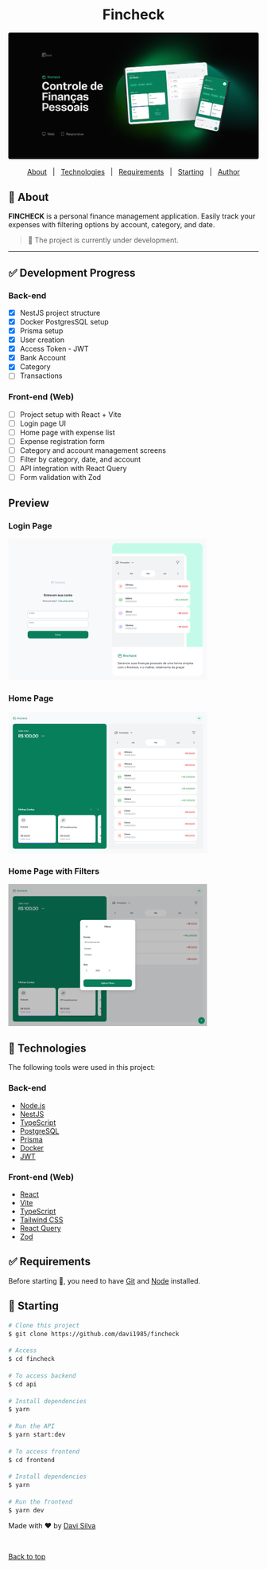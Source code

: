 <h1 align="center">Fincheck</h1>
<img src="./screenshots/preview.png" alt="preview">

<p align="center">
  <a href="#dart-about">About</a> &#xa0; | &#xa0; 
  <a href="#rocket-technologies">Technologies</a> &#xa0; | &#xa0;
  <a href="#white_check_mark-requirements">Requirements</a> &#xa0; | &#xa0;
  <a href="#checkered_flag-starting">Starting</a> &#xa0; | &#xa0;
  <a href="https://github.com/davi1985" target="_blank">Author</a>
</p>

## :dart: About

**FINCHECK** is a personal finance management application. Easily track your expenses with filtering options by account, category, and date.

> 🚧 The project is currently under development.

---

## ✅ Development Progress

### Back-end

- [x] NestJS project structure
- [x] Docker PostgresSQL setup
- [x] Prisma setup
- [x] User creation
- [x] Access Token - JWT
- [x] Bank Account
- [x] Category
- [ ] Transactions

### Front-end (Web)

- [ ] Project setup with React + Vite
- [ ] Login page UI
- [ ] Home page with expense list
- [ ] Expense registration form
- [ ] Category and account management screens
- [ ] Filter by category, date, and account
- [ ] API integration with React Query
- [ ] Form validation with Zod

## Preview

### Login Page

<img src="./screenshots/login.jpg"  alt="Login Preview" width="400px">

### Home Page

<img img src="./screenshots/home.jpg"  alt="Home Preview" width="400px">

### Home Page with Filters

<img  src="./screenshots/modal.png"  alt="Filtered Home Preview" width="400px">

## :rocket: Technologies

The following tools were used in this project:

### Back-end

- [Node.js](https://nodejs.org/en/)
- [NestJS](https://nestjs.com/)
- [TypeScript](https://www.typescriptlang.org/)
- [PostgreSQL](https://www.postgresql.org/)
- [Prisma](https://www.prisma.io/)
- [Docker](https://www.docker.com/)
- [JWT](https://jwt.io/)

### Front-end (Web)

- [React](https://reactjs.org/)
- [Vite](https://vitejs.dev/)
- [TypeScript](https://www.typescriptlang.org/)
- [Tailwind CSS](https://tailwindcss.com/)
- [React Query](https://tanstack.com/query/latest)
- [Zod](https://zod.dev/)

## :white_check_mark: Requirements

Before starting :checkered_flag:, you need to have [Git](https://git-scm.com) and [Node](https://nodejs.org/en/) installed.

## :checkered_flag: Starting

```bash
# Clone this project
$ git clone https://github.com/davi1985/fincheck

# Access
$ cd fincheck

# To access backend
$ cd api

# Install dependencies
$ yarn

# Run the API
$ yarn start:dev

# To access frontend
$ cd frontend

# Install dependencies
$ yarn

# Run the frontend
$ yarn dev
```

Made with :heart: by <a href="https://github.com/davi1985" target="_blank">Davi Silva</a>

&#xa0;

<a href="#top">Back to top</a>
